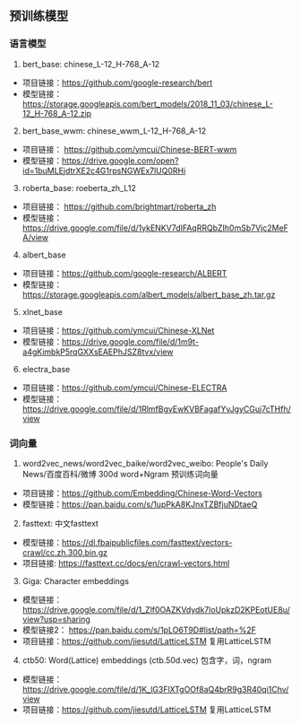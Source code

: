 ## 预训练模型

### 语言模型
1. bert_base: chinese_L-12_H-768_A-12
- 项目链接：https://github.com/google-research/bert
- 模型链接：https://storage.googleapis.com/bert_models/2018_11_03/chinese_L-12_H-768_A-12.zip

2. bert_base_wwm: chinese_wwm_L-12_H-768_A-12
- 项目链接： https://github.com/ymcui/Chinese-BERT-wwm
- 模型链接：https://drive.google.com/open?id=1buMLEjdtrXE2c4G1rpsNGWEx7lUQ0RHi

3. roberta_base: roeberta_zh_L12
- 项目链接： https://github.com/brightmart/roberta_zh
- 模型链接：https://drive.google.com/file/d/1ykENKV7dIFAqRRQbZIh0mSb7Vjc2MeFA/view

4. albert_base
- 项目链接：https://github.com/google-research/ALBERT
- 模型链接：https://storage.googleapis.com/albert_models/albert_base_zh.tar.gz

5. xlnet_base
- 项目链接：https://github.com/ymcui/Chinese-XLNet
- 模型链接：https://drive.google.com/file/d/1m9t-a4gKimbkP5rqGXXsEAEPhJSZ8tvx/view

6. electra_base
- 项目链接：https://github.com/ymcui/Chinese-ELECTRA
- 模型链接：https://drive.google.com/file/d/1RlmfBgyEwKVBFagafYvJgyCGuj7cTHfh/view


### 词向量
1. word2vec_news/word2vec_baike/word2vec_weibo: People's Daily News/百度百科/微博 300d word+Ngram 预训练词向量
- 项目链接：https://github.com/Embedding/Chinese-Word-Vectors
- 模型链接：https://pan.baidu.com/s/1upPkA8KJnxTZBfjuNDtaeQ

2. fasttext: 中文fasttext
- 模型链接：https://dl.fbaipublicfiles.com/fasttext/vectors-crawl/cc.zh.300.bin.gz
- 项目链接: https://fasttext.cc/docs/en/crawl-vectors.html

3. Giga: Character embeddings
- 模型链接：https://drive.google.com/file/d/1_Zlf0OAZKVdydk7loUpkzD2KPEotUE8u/view?usp=sharing
- 模型链接2： https://pan.baidu.com/s/1pLO6T9D#list/path=%2F
- 项目链接：https://github.com/jiesutd/LatticeLSTM 复用LatticeLSTM

4. ctb50: Word(Lattice) embeddings (ctb.50d.vec) 包含字，词，ngram
- 模型链接：https://drive.google.com/file/d/1K_lG3FlXTgOOf8aQ4brR9g3R40qi1Chv/view
- 项目链接：https://github.com/jiesutd/LatticeLSTM 复用LatticeLSTM

